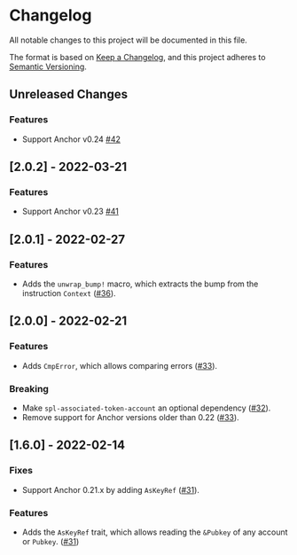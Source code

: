 # Changelog

All notable changes to this project will be documented in this file.

The format is based on [Keep a Changelog](https://keepachangelog.com/en/1.0.0/),
and this project adheres to [Semantic Versioning](https://semver.org/spec/v2.0.0.html).

## Unreleased Changes

### Features

- Support Anchor v0.24 [#42](https://github.com/saber-hq/vipers/pull/42)

## [2.0.2] - 2022-03-21

### Features

- Support Anchor v0.23 [#41](https://github.com/saber-hq/vipers/pull/41)

## [2.0.1] - 2022-02-27

### Features

- Adds the `unwrap_bump!` macro, which extracts the bump from the instruction `Context` ([#36](https://github.com/saber-hq/vipers/pull/36)).

## [2.0.0] - 2022-02-21

### Features

- Adds `CmpError`, which allows comparing errors ([#33](https://github.com/saber-hq/vipers/pull/33)).

### Breaking

- Make `spl-associated-token-account` an optional dependency ([#32](https://github.com/saber-hq/vipers/pull/32)).
- Remove support for Anchor versions older than 0.22 ([#33](https://github.com/saber-hq/vipers/pull/33)).

## [1.6.0] - 2022-02-14

### Fixes

- Support Anchor 0.21.x by adding `AsKeyRef` ([#31](https://github.com/saber-hq/vipers/pull/31)).

### Features

- Adds the `AsKeyRef` trait, which allows reading the `&Pubkey` of any account or `Pubkey`. ([#31](https://github.com/saber-hq/vipers/pull/31))
